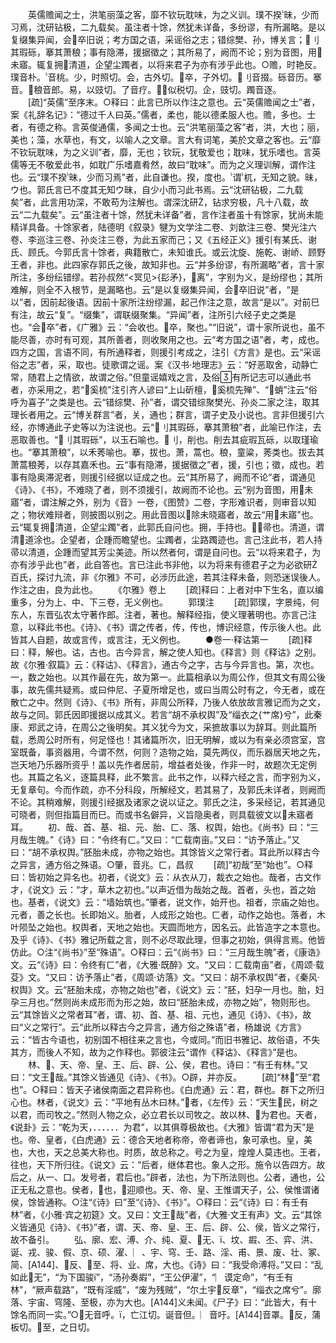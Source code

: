 <!-- { "loadSidebar": true } -->
　　英儒赡闻之士，洪笔丽藻之客，靡不钦玩耽味，为之义训。璞不揆昧，少而习焉，沈研钻极，二九载矣。虽注者十馀，然犹未详备，多纷谬，有所漏略。是以复缀集异闻，会卒旧说；考方国之语，采谣俗之志；错综樊、孙，博关言；刂其瑕砾，搴其萧稂；事有隐滞，援据徵之；其所易了，阙而不论；别为音图，用未寤。辄复拥清道，企望尘躅者，以将来君子为亦有涉乎此也。○赡，时艳反。璞音朴。音桃。少，时照切。会，古外切。卒，子外切。刂音掇。砾音历。搴音。稂音郎。易，以豉切。了音疗。，似税切。企，豉切。躅音逐。
　　[疏]“英儒”至序末。○释曰：此言已所以作注之意也。云“英儒赡闻之士”者，案《礼辞名记》：“德过千人曰英。”儒者，柔也，能以德柔服人也。赡，多也。士者，有德之称。言英俊通儒，多闻之士也。云“洪笔丽藻之客”者，洪，大也；丽，美也；藻，水草也，有文，以喻人之文章。言大有词笔，美於文章之客也。云“靡不钦玩耽味，为之义训”者，靡，无也；钦玩，犹敬爱也；耽味，犹乐嗜也。言英儒等无不敬爱此书，如耽广乐嗜嘉肴然，故曰“耽味”。而为之义理训解，谓作注也。云“璞不揆昧，少而习焉”者，此自谦也。揆，度也。谓杌，无知之貌。昧，ウ也。郭氏言已不度其无知ウ昧，自少小而习此书焉。云“沈研钻极，二九载矣”者，此言用功深，不敢苟为注解也。谓深沈研，钻求穷极，凡十八载，故云“二九载矣”。云“虽注者十馀，然犹未详备”者，言作注者虽十有馀家，犹尚未能精详具备。十馀家者，陆德明《叙录》犍为文学注二卷、刘歆注三卷、樊光注六卷、李巡注三卷、孙炎注三卷，为此五家而己；又《五经正义》援引有某氏、谢氏、顾氏。今郭氏言十馀者，典籍散亡，未知谁氏。或云沈旋、施乾、谢峤、顾野王者，非也。此四家存郭氏之後，故知非也。云“并多纷谬，有所漏略”者，言十家所注，多纷纭错缪。若孙叔然“<冥见>{髟矛}，离”，字别为义，是纷缪也；其所难解，则全不入根节，是漏略也。云“是以复缀集异闻，会卒旧说”者，“是以”者，因前起後语。因前十家所注纷缪漏，起己作注之意，故言“是以”。对前巳有注，故云“复”。“缀集”，谓联缀聚集。“异闻”者，注所引六经子史之类是也。“会卒”者，《广雅》云：“会收也。卒，聚也。”“旧说”，谓十家所说也，虽不能尽善，亦时有可观，其所善者，则收聚用之也。云“考方国之语”者，考，成也。四方之国，言语不同，有所通释者，则援引考成之，注引《方言》是也。云“采谣俗之志”者，采，取也。徒歌谓之谣。案《汉书·地理志》云：“好恶取舍，动静亡常，随君上之情欲，故谓之俗。”但童谣嬉戏之言，及俗有所记志可以通此书者，亦采用之，若“奚梳”注引齐人谚曰“上山斫檀，奚梳先殚”、“蛸”注云“俗呼为喜子”之类是也。云“错综樊、孙”者，谓交错综聚樊光、孙炎二家之注，取其理长者用之。云“博关群言”者，关，通也；群言，谓子史及小说也。言非但援引六经，亦博通此子史等以为注说也。云“刂其瑕砾，搴其萧稂”者，此喻已作注，去恶取善也。“刂其瑕砾”，以玉石喻也。刂，削也。削去其疵瑕瓦砾，以取瑾瑜也。“搴其萧稂”，以禾莠喻也。搴，拔也。萧，蒿也。稂，童粱，莠类也。拔去其萧蒿稂莠，以存其嘉禾也。云“事有隐滞，援据徵之”者，援，引也；徵，成也。若事有隐奥滞泥者，则援引经据以证成之也。云“其所易了，阙而不论”者，谓通见《诗》、《书》，不难晓了者，则不须援引，故阙而不论也。云“别为音图，用未寤”者，谓注解之外，别为《音》一卷，《图赞》二卷，字形难识者，则审音以知之；物状难辩者，则披图以别之。用此音图以除未晓寤者，故云“用未寤”也。云“辄复拥清道，企望尘躅”者，此郭氏自问也。拥，手持也。，帚也。清道，谓清道涂也。企望者，企踵而瞻望也。尘躅者，尘路躅迹也。言己注此书，若人持帚以清道，企踵而望其芳尘美迹。所以然者何，谓是自问也。云“以将来君子，为亦有涉乎此也”者，此自答也。言已注此书非他，以为将来有德君子之为必欲研百氏，探讨九流，非《尔雅》不可，必涉历此途，若其注释未备，则恐迷误後人。作注之由，良为此也。
　　《尔雅》卷上
　　[疏]释曰：上者对中下生名，直以编重多，分为上、中、下三卷，无义例也。
　　郭璞注
　　[疏]郭璞，字景纯，何东人，东晋弘农太守著作郎。注者，著也。解释经指，使义理著明也。亦言己注意，以释此书也。《诗》、《书》谓之传者，传，传也，博识经意，传示後人也。此皆其人自题，故或言传，或言注，无义例也。
　　●卷一·释诂第一
　　[疏]释曰：释，解也。诂，古也。古今异言，解之使人知也。《释言》则《释诂》之别。故《尔雅·叙篇》云：《释诂》、《释言》，通古今之字，古与今异言也。第，次也。一，数之始也。以其作最在先，故为第一。此篇相承以为周公作，但其文有周公後事，故先儒共疑焉。或曰仲尼、子夏所增足也，或曰当周公时有之，今无者，或在散亡之中。然则《诗》、《书》所有，非周公所释，乃後人依放故言雅记而为之文，故与之同。郭氏因即援据以成其义。若言“胡不承权舆”及“缁衣之{艹席}兮”，此秦康、郑武之诗，在周公之後明矣。其义犹今为文，采摭故事以为辞耳。则此篇所载，悉周公时所有，何足怪也！其诸篇所次，旧无明解，或以为有亲必须宫室，宫室既备，事资器用，今谓不然，何则？造物之始，莫先两仪，而乐器居天地之先，岂天地乃乐器所资乎！盖以先作者居前，增益者处後，作非一时，故题次无定例也。其篇之名义，逐篇具释，此不繁言。此书之作，以释六经之言，而字别为义，无复章句。今而作疏，亦不分科段，所解经文，若其易了，及郭氏未详者，则阙而不论。其稍难解，则援引经据及诸家之说以证之。郭氏之注，多采经记，若其通见可晓者，则但指篇目而巳。而或书名僻异，义旨隐奥者，则具载彼文以未寤者耳。
　　初、哉、首、基、祖、元、胎、ㄈ、落、权舆，始也。《尚书》曰：“三月哉生魄。”《诗》曰：“令终有ㄈ。”又曰：“ㄈ载南亩。”又曰：“访予落止。”又曰：“胡不承权舆。”胚胎未成，亦物之始也。其馀皆义之常行者。耳此所以释古今之异言，通方俗之殊语。○肇，音兆。ㄈ，昌叔
　　[疏]“初哉”至“始也”。○释曰：皆初始之异名也。初者，《说文》云：从衣从刀，裁衣之始也。哉者，古文作才，《说文》云：“才，草木之初也。”以声近借为哉始之哉。首者，头也，首之始也。基者，《说文》云：“墙始筑也。”肇者，说文作，始开也。祖者，宗庙之始也。元者，善之长也。长即始义。胎者，人成形之始也。ㄈ者，动作之始也。落者，木叶陨坠之始也。权舆者，天地之始也。天圆而地方，因名云。此皆造字之本意也。及乎《诗》、《书》雅记所载之言，则不必尽取此理，但事之初始，俱得言焉。他皆仿此。○注“《尚书》”至“殊语”。○释曰：云“《尚书》曰：“三月哉生魄”者，《康诰》文。云“《诗》曰：令终有ㄈ”者，《大雅·既醉》文。“又曰：ㄈ载南亩”者，《周颂·载芟》文。“又曰：访予落止”者，《周颂·访落》文。“又曰：胡不承权舆”者，《秦风·权舆》文。云“胚胎未成，亦物之始也”者，《说文》云：“胚，妇孕一月也。胎，妇孕三月也。”然则尚未成形而为形之始，故曰“胚胎未成，亦物之始”，物则形也。云“其馀皆义之常者耳”者，谓、初、首、基、祖、元也，通见《诗》、《书》，故曰“义之常行”。云“此所以释古今之异言，通方俗之殊语”者，杨雄说《方言》云：“皆古今语也，初别国不相往来之言也，今或同。”而旧书雅记、故俗语，不失其方，而後人不知，故为之作释也。郭彼注云“谓作《释诂》、《释言》”是也。
　　林、、天、帝、皇、王、后、辟、公、侯，君也。诗曰：“有壬有林。”又曰：“文王哉。”其馀义皆通见《诗》、《书》。○辟，并亦反。
　　[疏]“林”至“君也”。○释曰：皆天子诸侯南面之君异称也。《白虎通》云：君，群也。群下之所归心也。林者，《说文》云：“平地有丛木曰林。”者，《左传》云：“天生民，树之以君，而司牧之。”然则人物之众，必立君长以司牧之。故以林、为君也。天者，《说卦》云：“乾为天，．．．．．．为君”，以其俱尊极故也。《大雅》皆谓“君为天”是也。帝、皇者，《白虎通》云：德合天地者称帝，帝者谛也，象可承也。皇，美也，大也，天之总美大称也。时质，故总称之。号之为皇，煌煌人莫违也。王者，往也，天下所归往。《说文》云：“后者，继体君也。象人之形。施令以告四方。故后之，从一、口。发号者，君后也。”辟者，法也，为下所法则也。公者，通也，公正无私之意也。侯者，也，迎顺也。天、帝、皇、王惟谓天子，公、侯惟谓诸侯，馀皆通称。○注“《诗》曰”至“《诗》、《书》”。○释曰：云“《诗》曰：有壬有林”者，《小雅·宾之初筵》文。又曰：文王哉”者，《大雅·文王有声》文。云“其馀义皆通见《诗》、《书》”者，谓、天、帝、皇、王、后、辟、公、侯，皆义之常行，故不备引。
　　弘、廓、宏、溥、介、纯、夏、无、、坟、嘏、丕、弈、洪、诞、戎、骏、假、京、硕、濯、︳、宇、穹、壬、路、淫、甫、景、废、壮、冢、简、[A144]、反、至、将、业、席，大也。《诗》曰：“我受命溥将。”又曰：“乱如此无”，“为下国骏”，“汤孙奏嘏”，“王公伊濯”，“︳谟定命”，“有壬有林”，“厥声载路”，“既有淫威”，“废为残贼”，“尔土宇反章”，“缁衣之席兮”。廓落、宇宙、穹隆、至极，亦为大也。[A144]义未闻。《尸子》曰：“此皆大，有十馀名而同一实。”○无音呼。，亡江切。诞音但。︳音吁。[A144]音罩。反，蒲板切。至，之日切。
